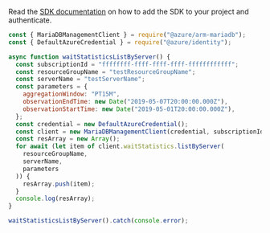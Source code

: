 Read the [SDK documentation](https://github.com/Azure/azure-sdk-for-js/blob/%40azure%2Farm-mariadb_2.0.1/sdk/mariadb/arm-mariadb/README.md) on how to add the SDK to your project and authenticate.

```javascript
const { MariaDBManagementClient } = require("@azure/arm-mariadb");
const { DefaultAzureCredential } = require("@azure/identity");

async function waitStatisticsListByServer() {
  const subscriptionId = "ffffffff-ffff-ffff-ffff-ffffffffffff";
  const resourceGroupName = "testResourceGroupName";
  const serverName = "testServerName";
  const parameters = {
    aggregationWindow: "PT15M",
    observationEndTime: new Date("2019-05-07T20:00:00.000Z"),
    observationStartTime: new Date("2019-05-01T20:00:00.000Z"),
  };
  const credential = new DefaultAzureCredential();
  const client = new MariaDBManagementClient(credential, subscriptionId);
  const resArray = new Array();
  for await (let item of client.waitStatistics.listByServer(
    resourceGroupName,
    serverName,
    parameters
  )) {
    resArray.push(item);
  }
  console.log(resArray);
}

waitStatisticsListByServer().catch(console.error);
```
